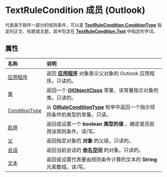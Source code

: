 
# TextRuleCondition 成员 (Outlook)


代表属于邮件一部分的规则条件，可以是  **[TextRuleCondition.ConditionType](2dbc7979-deae-fbb8-9def-8c906657024a.md)** 指定的正文、标题或主题，其中包含在 **[TextRuleCondition.Text](615f47e9-2c43-a473-33f6-46765ccd3903.md)** 中指定的字词。


## 属性



|**名称**|**说明**|
|:-----|:-----|
|[应用程序](4e6d0b1b-4d7a-fd92-f8a1-07c1dc21ddb3.md)|返回 **[应用程序](797003e7-ecd1-eccb-eaaf-32d6ddde8348.md)** 对象表示父对象的 Outlook 应用程序。只读的。|
|[类](3c60e11c-7ddc-13a5-59b6-894e641f9238.md)|返回一个 **[OlObjectClass](33d724b3-df3c-2a7f-a80f-93b66d96f588.md)** 常量，该常量指示对象的类。只读的。|
|[ConditionType](2dbc7979-deae-fbb8-9def-8c906657024a.md)|从  **[OlRuleConditionType](35c2f965-0f9d-8cc8-2f05-60522268574f.md)** 枚举中返回一个指示规则条件的类型的常量。只读。|
|[启用](7027c22b-08fa-d1b0-f664-8c4a26722cbb.md)|返回或设置一个 **boolean 类型的值** ，确定是否启用该规则条件。读/写。|
|[父](55be70c5-a4d9-3359-8bf6-f71ae8f75a7d.md)|返回指定对象的 **对象** 的父级。只读的。|
|[会话](29422538-9045-66b5-44a1-b226870dc307.md)|返回当前会话的 **[命名空间](f0dcaa19-07f5-5d42-a3bf-2e42b7885644.md)** 的对象。只读的。|
|[文本](615f47e9-2c43-a473-33f6-46765ccd3903.md)|返回或设置代表要由规则条件计算的文本的 **String** 元素数组。读/写。|
